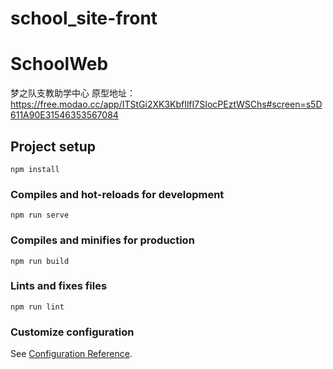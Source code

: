 # school_site-front

# SchoolWeb
梦之队支教助学中心
原型地址：https://free.modao.cc/app/ITStGi2XK3KbfIlfI7SIocPEztWSChs#screen=s5D611A90E31546353567084

## Project setup
```
npm install
```

### Compiles and hot-reloads for development
```
npm run serve
```

### Compiles and minifies for production
```
npm run build
```

### Lints and fixes files
```
npm run lint
```

### Customize configuration
See [Configuration Reference](https://cli.vuejs.org/config/).
